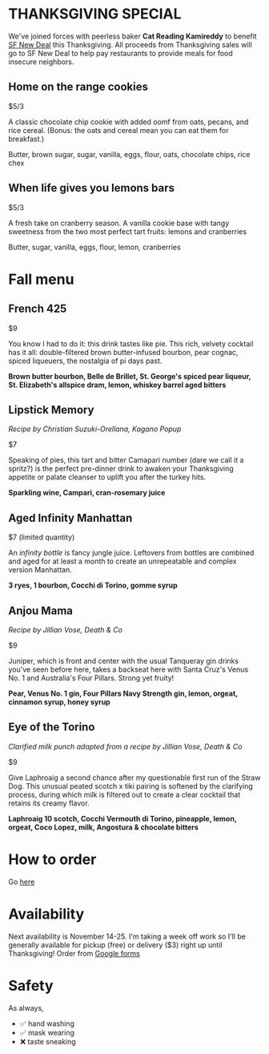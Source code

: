 # THANKSGIVING SPECIAL

We've joined forces with peerless baker **Cat Reading Kamireddy** to benefit [SF New Deal](https://sfnewdeal.org/) this Thanksgiving. All proceeds from Thanksgiving sales will go to SF New Deal to help pay restaurants to provide meals for food insecure neighbors.

## Home on the range cookies
$5/3

A classic chocolate chip cookie with added oomf from oats, pecans, and rice cereal. (Bonus: the oats and cereal mean you can eat them for breakfast.)

Butter, brown sugar, sugar, vanilla, eggs, flour, oats, chocolate chips, rice chex

## When life gives you lemons bars
$5/3

A fresh take on cranberry season. A vanilla cookie base with tangy sweetness from the two most perfect tart fruits: lemons and cranberries

Butter, sugar, vanilla, eggs, flour, lemon, cranberries

# Fall menu

## French 425
$9

You know I had to do it: this drink tastes like pie. This rich, velvety cocktail has it all: double-filtered brown butter-infused bourbon, pear cognac, spiced liqueuers, the nostalgia of pi days past.

**Brown butter bourbon, Belle de Brillet, St. George's spiced pear liqueur, St. Elizabeth's allspice dram, lemon, whiskey barrel aged bitters**

## Lipstick Memory
_Recipe by Christian Suzuki-Orellana, Kagano Popup_

$7

Speaking of pies, this tart and bitter Camapari number (dare we call it a spritz?) is the perfect pre-dinner drink to awaken your Thanksgiving appetite or palate cleanser to uplift you after the turkey hits.

**Sparkling wine, Campari, cran-rosemary juice**

## Aged Infinity Manhattan
$7 (limited quantity)

An _infinity bottle_ is fancy jungle juice. Leftovers from bottles are combined and aged for at least a month to create an unrepeatable and complex version Manhattan.

**3 ryes, 1 bourbon, Cocchi di Torino, gomme syrup**


## Anjou Mama
_Recipe by Jillian Vose, Death & Co_

$9

Juniper, which is front and center with the usual Tanqueray gin drinks you've seen before here, takes a backseat here with Santa Cruz's Venus No. 1 and Australia's Four Pillars. Strong yet fruity!

**Pear, Venus No. 1 gin, Four Pillars Navy Strength gin, lemon, orgeat, cinnamon syrup, honey syrup**

## Eye of the Torino
_Clarified milk punch adapted from a recipe by Jillian Vose, Death & Co_

$9

Give Laphroaig a second chance after my questionable first run of the Straw Dog. This unusual peated scotch x tiki pairing is softened by the clarifying process, during which milk is filtered out to create a clear cocktail that retains its creamy flavor.

**Laphroaig 10 scotch, Cocchi Vermouth di Torino, pineapple, lemon, orgeat, Coco Lopez, milk, Angostura & chocolate bitters**

# How to order
Go [here](https://forms.gle/M8E2oLhnAe4WVYHW9)

# Availability
Next availability is November 14-25. I'm taking a week off work so I'll be generally available for pickup (free) or delivery ($3) right up until Thanksgiving!
Order from [Google forms](https://forms.gle/M8E2oLhnAe4WVYHW9)

# Safety
As always,

* ✅ hand washing
* ✅ mask wearing
* ❌ taste sneaking

